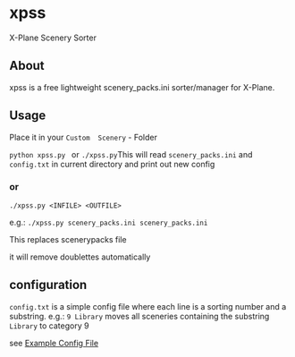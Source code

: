 # xpss
X-Plane Scenery Sorter

## About

xpss is a free lightweight scenery_packs.ini sorter/manager  for X-Plane.

## Usage
Place it in your `Custom  Scenery` - Folder

`python xpss.py ` or `./xpss.py`This will read `scenery_packs.ini` and `config.txt` in current directory and print out new config

### or

`./xpss.py <INFILE> <OUTFILE>`

e.g.: 
`./xpss.py scenery_packs.ini scenery_packs.ini`  

This replaces scenerypacks file




it will remove doublettes automatically


## configuration
`config.txt` is a simple config file where each line is a sorting number and a substring. 
e.g.: `9 Library` moves all sceneries containing the substring `Library` to category 9

see [Example Config File](config.txt)
